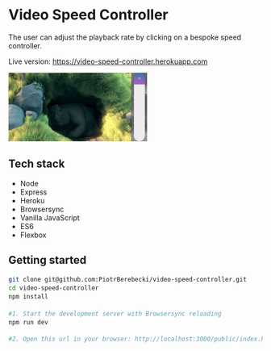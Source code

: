 # Video Speed Controller

The user can adjust the playback rate by clicking on a bespoke speed controller.

Live version: https://video-speed-controller.herokuapp.com

<img src="./src/graphics/screencast.gif" width="275px" height="auto">

## Tech stack
* Node
* Express
* Heroku
* Browsersync
* Vanilla JavaScript
* ES6
* Flexbox

## Getting started

```sh
git clone git@github.com:PiotrBerebecki/video-speed-controller.git
cd video-speed-controller
npm install

#1. Start the development server with Browsersync reloading
npm run dev

#2. Open this url in your browser: http://localhost:3000/public/index.html
```
